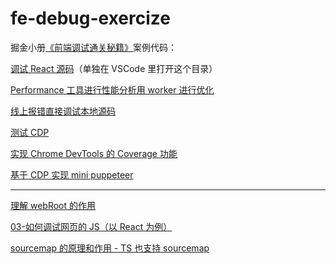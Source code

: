 # fe-debug-exercize

掘金小册[《前端调试通关秘籍》](https://juejin.cn/book/7070324244772716556)案例代码：

[调试 React 源码](./react-source-debug)（单独在 VSCode 里打开这个目录）

[Performance 工具进行性能分析用 worker 进行优化](./worker-performance-optimization)

[线上报错直接调试本地源码](./online-error-debug/)

[测试 CDP](./cdp-test/)

[实现 Chrome DevTools 的 Coverage 功能](./cdp-coverage/)

[基于 CDP 实现 mini puppeteer](./mini-puppeteer)

---

[理解 webRoot 的作用](https://github.com/hehe1111/fe-debug-exercize/blob/8d4da61dc7874422088628152c397ec733df0494/.vscode/launch.json#L16)

[03-如何调试网页的 JS（以 React 为例）](./test-react-debug/)

[sourcemap 的原理和作用 - TS 也支持 sourcemap](./ts-source-map/)
